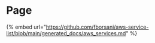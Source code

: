 # Page



{% embed url="https://github.com/fborsani/aws-service-list/blob/main/generated_docs/aws_services.md" %}
